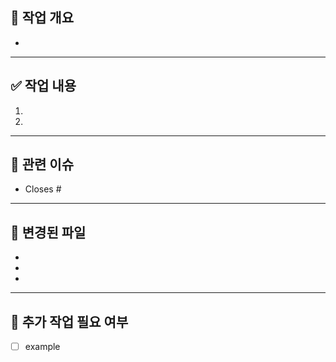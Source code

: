 ## 📌 작업 개요

* 

---

## ✅ 작업 내용

1.
2.

---

## 🔗 관련 이슈
- Closes #

---

## 📂 변경된 파일
-
-
-


---

## 📝 추가 작업 필요 여부
- [ ] example
